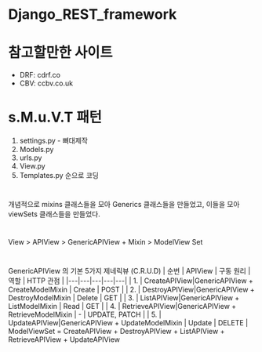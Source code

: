 # Django_REST_framework

# 참고할만한 사이트
  - DRF: cdrf.co
  - CBV: ccbv.co.uk

# s.M.u.V.T 패턴
1. settings.py - 뼈대제작
2. Models.py
3. urls.py
4. View.py
5. Templates.py
순으로 코딩

#
개념적으로 mixins 클래스들을 모아 Generics 클래스들을 만들었고, 이들을 모아 viewSets 클래스들을 만들었다.
# 
View > APIView > GenericAPIView + Mixin > ModelView Set
# 
GenericAPIView 의 기본 5가지 제네릭뷰 (C.R.U.D)
| 순번 | APIView | 구동 원리 | 역할 | HTTP 관점 |
|---|---|---|---|---|
| 1. | CreateAPIView|GenericAPIView + CreateModelMixin | Create | POST |
| 2. | DestroyAPIView|GenericAPIView + DestroyModelMixin | Delete | GET |
| 3. | ListAPIView|GenericAPIView + ListModelMixin | Read | GET |
| 4. | RetrieveAPIView|GenericAPIView + RetrieveModelMixin | - | UPDATE, PATCH |
| 5. | UpdateAPIView|GenericAPIView + UpdateModelMixin | Update | DELETE |
ModelViewSet = CreateAPIView + DestroyAPIView + ListAPIView + RetrieveAPIView + UpdateAPIView

